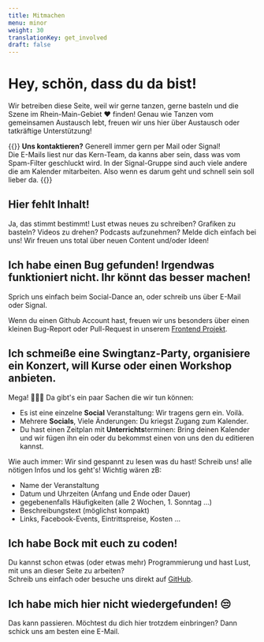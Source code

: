 ```yaml
---
title: Mitmachen
menu: minor
weight: 30
translationKey: get_involved
draft: false
---
```

# Hey, schön, dass du da bist!

Wir betreiben diese Seite, weil wir gerne tanzen, gerne basteln und die Szene im Rhein-Main-Gebiet ❤️ finden! Genau wie Tanzen vom gemeinsamen Austausch lebt, freuen wir uns hier über Austausch oder tatkräftige Unterstützung!

{{<info-contact>}}
**Uns kontaktieren?** Generell immer gern per Mail oder Signal!\
Die E-Mails liest nur das Kern-Team, da kanns aber sein, dass was vom Spam-Filter geschluckt wird. In der Signal-Gruppe sind auch viele andere die am Kalender mitarbeiten. Also wenn es darum geht und schnell sein soll lieber da.
{{</info-contact>}}

## Hier fehlt Inhalt!
Ja, das stimmt bestimmt! Lust etwas neues zu schreiben? Grafiken zu basteln? Videos zu drehen? Podcasts aufzunehmen? Melde dich einfach bei uns!
Wir freuen uns total über neuen Content und/oder Ideen!


## Ich habe einen Bug gefunden! Irgendwas funktioniert nicht. Ihr könnt das besser machen!
Sprich uns einfach beim Social-Dance an, oder schreib uns über E-Mail oder Signal.

Wenn du einen Github Account hast, freuen wir uns besonders über einen kleinen Bug-Report oder Pull-Request in unserem [Frontend Projekt](https://github.com/rhein-main-swingtime/frontend-hugo).


## Ich schmeiße eine Swingtanz-Party, organisiere ein Konzert, will Kurse oder einen Workshop anbieten.
Mega! 🚀🙌🤩 Da gibt's ein paar Sachen die wir tun können:

* Es ist eine einzelne **Social** Veranstaltung: Wir tragens gern ein. Voilà.
* Mehrere **Socials**, Viele Änderungen: Du kriegst Zugang zum Kalender.
* Du hast einen Zeitplan mit **Unterrichts**terminen: Bring deinen Kalender und wir fügen ihn ein oder du bekommst einen von uns den du editieren kannst.

Wie auch immer: Wir sind gespannt zu lesen was du hast! Schreib uns!
alle nötigen Infos und los geht's! Wichtig wären zB:
* Name der Veranstaltung
* Datum und Uhrzeiten (Anfang und Ende oder Dauer)
* gegebenenfalls Häufigkeiten (alle 2 Wochen, 1. Sonntag ...)
* Beschreibungstext (möglichst kompakt)
* Links, Facebook-Events, Eintrittspreise, Kosten ...


## Ich habe Bock mit euch zu coden!
Du kannst schon etwas (oder etwas mehr) Programmierung und hast Lust, mit uns an dieser Seite zu arbeiten?\
Schreib uns einfach oder besuche uns direkt auf [GitHub](https://github.com/rhein-main-swingtime).


## Ich habe mich hier nicht wiedergefunden! 😒
Das kann passieren. Möchtest du dich hier trotzdem einbringen? Dann schick uns am besten eine E-Mail.
